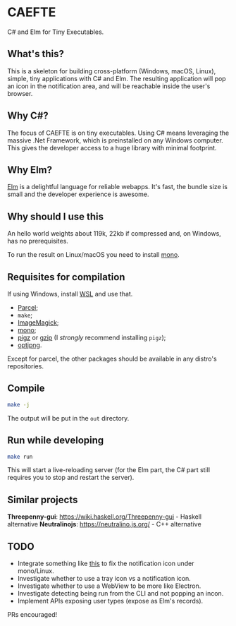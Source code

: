 # CAEFTE #
C# and Elm for Tiny Executables.

## What's this? ##
This is a skeleton for building cross-platform (Windows, macOS, Linux), simple, tiny applications with C# and Elm. The resulting application will pop an icon in the notification area, and will be reachable inside the user's browser.

## Why C#? ##
The focus of CAEFTE is on tiny executables. Using C# means leveraging the massive .Net Framework, which is preinstalled on any Windows computer. 
This gives the developer access to a huge library with minimal footprint.

## Why Elm? ##
[Elm](https://elm-lang.org/) is a delightful language for reliable webapps. It's fast, the bundle size is small and the developer experience is awesome.

## Why should I use this ##
An hello world weights about 119k, 22kb if compressed and, on Windows, has no prerequisites.

To run the result on Linux/macOS you need to install [mono](https://www.mono-project.com/download/stable/).

## Requisites for compilation ##
If using Windows, install [WSL](https://docs.microsoft.com/it-it/windows/wsl/install-win10) and use that.

* [Parcel](https://parceljs.org/);
* `make`;
* [ImageMagick](https://imagemagick.org/script/download.php);
* [mono](https://www.mono-project.com/download/stable/);
* [pigz](https://zlib.net/pigz/) or [gzip](https://www.gzip.org/) (I *strongly* recommend installing `pigz`);
* [optipng](http://optipng.sourceforge.net/).

Except for parcel, the other packages should be available in any distro's repositories.

## Compile ##
```bash
make -j
```

The output will be put in the `out` directory.

## Run while developing ##
```bash
make run
```

This will start a live-reloading server (for the Elm part, the C# part still requires you to stop and restart the server).

## Similar projects ##
**Threepenny-gui**: https://wiki.haskell.org/Threepenny-gui - Haskell alternative
**Neutralinojs**: https://neutralino.js.org/ - C++ alternative

## TODO ##
* Integrate something like [this](https://github.com/dlech/Keebuntu) to fix the notification icon under mono/Linux.
* Investigate whether to use a tray icon vs a notification icon.
* Investigate whether to use a WebView to be more like Electron.
* Investigate detecting being run from the CLI and not popping an incon.
* Implement APIs exposing user types (expose as Elm's records).

PRs encouraged!
